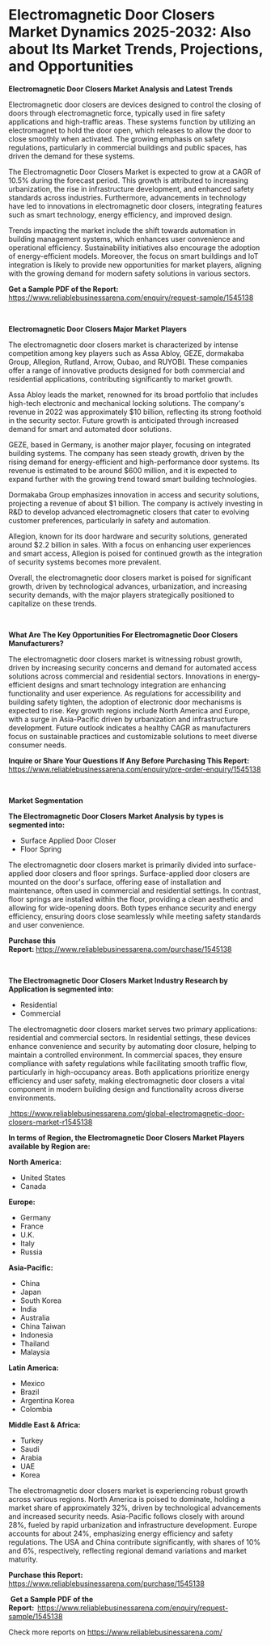 <p><h1>Electromagnetic Door Closers Market Dynamics 2025-2032: Also about Its Market Trends, Projections, and Opportunities</h1></p><p><strong>Electromagnetic Door Closers Market Analysis and Latest Trends</strong></p>
<p><p>Electromagnetic door closers are devices designed to control the closing of doors through electromagnetic force, typically used in fire safety applications and high-traffic areas. These systems function by utilizing an electromagnet to hold the door open, which releases to allow the door to close smoothly when activated. The growing emphasis on safety regulations, particularly in commercial buildings and public spaces, has driven the demand for these systems.</p><p>The Electromagnetic Door Closers Market is expected to grow at a CAGR of 10.5% during the forecast period. This growth is attributed to increasing urbanization, the rise in infrastructure development, and enhanced safety standards across industries. Furthermore, advancements in technology have led to innovations in electromagnetic door closers, integrating features such as smart technology, energy efficiency, and improved design. </p><p>Trends impacting the market include the shift towards automation in building management systems, which enhances user convenience and operational efficiency. Sustainability initiatives also encourage the adoption of energy-efficient models. Moreover, the focus on smart buildings and IoT integration is likely to provide new opportunities for market players, aligning with the growing demand for modern safety solutions in various sectors.</p></p>
<p><strong>Get a Sample PDF of the Report:&nbsp;</strong> <a href="https://www.reliablebusinessarena.com/enquiry/request-sample/1545138?utm_campaign=2793&utm_medium=2&utm_source=Github&utm_content=ia&utm_term=04042025&utm_id=electromagnetic-door-closers">https://www.reliablebusinessarena.com/enquiry/request-sample/1545138</a></p>
<p>&nbsp;</p>
<p><strong>Electromagnetic Door Closers Major Market Players</strong></p>
<p><p>The electromagnetic door closers market is characterized by intense competition among key players such as Assa Abloy, GEZE, dormakaba Group, Allegion, Rutland, Arrow, Oubao, and RUYOBI. These companies offer a range of innovative products designed for both commercial and residential applications, contributing significantly to market growth.</p><p>Assa Abloy leads the market, renowned for its broad portfolio that includes high-tech electronic and mechanical locking solutions. The company's revenue in 2022 was approximately $10 billion, reflecting its strong foothold in the security sector. Future growth is anticipated through increased demand for smart and automated door solutions.</p><p>GEZE, based in Germany, is another major player, focusing on integrated building systems. The company has seen steady growth, driven by the rising demand for energy-efficient and high-performance door systems. Its revenue is estimated to be around $600 million, and it is expected to expand further with the growing trend toward smart building technologies.</p><p>Dormakaba Group emphasizes innovation in access and security solutions, projecting a revenue of about $1 billion. The company is actively investing in R&D to develop advanced electromagnetic closers that cater to evolving customer preferences, particularly in safety and automation.</p><p>Allegion, known for its door hardware and security solutions, generated around $2.2 billion in sales. With a focus on enhancing user experiences and smart access, Allegion is poised for continued growth as the integration of security systems becomes more prevalent.</p><p>Overall, the electromagnetic door closers market is poised for significant growth, driven by technological advances, urbanization, and increasing security demands, with the major players strategically positioned to capitalize on these trends.</p></p>
<p>&nbsp;</p>
<p><strong>What Are The Key Opportunities For Electromagnetic Door Closers Manufacturers?</strong></p>
<p><p>The electromagnetic door closers market is witnessing robust growth, driven by increasing security concerns and demand for automated access solutions across commercial and residential sectors. Innovations in energy-efficient designs and smart technology integration are enhancing functionality and user experience. As regulations for accessibility and building safety tighten, the adoption of electronic door mechanisms is expected to rise. Key growth regions include North America and Europe, with a surge in Asia-Pacific driven by urbanization and infrastructure development. Future outlook indicates a healthy CAGR as manufacturers focus on sustainable practices and customizable solutions to meet diverse consumer needs.</p></p>
<p><strong>Inquire or Share Your Questions If Any Before Purchasing This Report:</strong> <a href="https://www.reliablebusinessarena.com/enquiry/pre-order-enquiry/1545138?utm_campaign=2793&utm_medium=2&utm_source=Github&utm_content=ia&utm_term=04042025&utm_id=electromagnetic-door-closers">https://www.reliablebusinessarena.com/enquiry/pre-order-enquiry/1545138</a></p>
<p>&nbsp;</p>
<p><strong>Market Segmentation</strong></p>
<p><strong>The Electromagnetic Door Closers Market Analysis by types is segmented into:</strong></p>
<p><ul><li>Surface Applied Door Closer</li><li>Floor Spring</li></ul></p>
<p><p>The electromagnetic door closers market is primarily divided into surface-applied door closers and floor springs. Surface-applied door closers are mounted on the door's surface, offering ease of installation and maintenance, often used in commercial and residential settings. In contrast, floor springs are installed within the floor, providing a clean aesthetic and allowing for wide-opening doors. Both types enhance security and energy efficiency, ensuring doors close seamlessly while meeting safety standards and user convenience.</p></p>
<p><strong>Purchase this Report:&nbsp;</strong><a href="https://www.reliablebusinessarena.com/purchase/1545138?utm_campaign=2793&utm_medium=2&utm_source=Github&utm_content=ia&utm_term=04042025&utm_id=electromagnetic-door-closers">https://www.reliablebusinessarena.com/purchase/1545138</a></p>
<p>&nbsp;</p>
<p><strong>The Electromagnetic Door Closers Market Industry Research by Application is segmented into:</strong></p>
<p><ul><li>Residential</li><li>Commercial</li></ul></p>
<p><p>The electromagnetic door closers market serves two primary applications: residential and commercial sectors. In residential settings, these devices enhance convenience and security by automating door closure, helping to maintain a controlled environment. In commercial spaces, they ensure compliance with safety regulations while facilitating smooth traffic flow, particularly in high-occupancy areas. Both applications prioritize energy efficiency and user safety, making electromagnetic door closers a vital component in modern building design and functionality across diverse environments.</p></p>
<p><a href="https://www.reliablebusinessarena.com/global-electromagnetic-door-closers-market-r1545138?utm_campaign=2793&utm_medium=2&utm_source=Github&utm_content=ia&utm_term=04042025&utm_id=electromagnetic-door-closers">&nbsp;https://www.reliablebusinessarena.com/global-electromagnetic-door-closers-market-r1545138</a></p>
<p><strong>In terms of Region, the Electromagnetic Door Closers Market Players available by Region are:</strong></p>
<p>
    <p> <strong> North America: </strong>
        <ul>
            <li>United States</li>
            <li>Canada</li>
        </ul>
        </p> 
    <p> <strong> Europe: </strong>
        <ul>
            <li>Germany</li>
            <li>France</li>
            <li>U.K.</li>
            <li>Italy</li>
            <li>Russia</li>
        </ul>
        </p> 
    <p> <strong> Asia-Pacific: </strong>
        <ul>
            <li>China</li>
            <li>Japan</li>
            <li>South Korea</li>
            <li>India</li>
            <li>Australia</li>
            <li>China Taiwan</li>
            <li>Indonesia</li>
            <li>Thailand</li>
            <li>Malaysia</li>
        </ul>
        </p> 
    <p> <strong> Latin America: </strong>
        <ul>
            <li>Mexico</li>
            <li>Brazil</li>
            <li>Argentina Korea</li>
            <li>Colombia</li>
        </ul>
        </p> 
    <p> <strong> Middle East & Africa: </strong>
        <ul>
            <li>Turkey</li>
            <li>Saudi</li>
            <li>Arabia</li>
            <li>UAE</li>
            <li>Korea</li>
        </ul>
    </p>
    </p>
<p><p>The electromagnetic door closers market is experiencing robust growth across various regions. North America is poised to dominate, holding a market share of approximately 32%, driven by technological advancements and increased security needs. Asia-Pacific follows closely with around 28%, fueled by rapid urbanization and infrastructure development. Europe accounts for about 24%, emphasizing energy efficiency and safety regulations. The USA and China contribute significantly, with shares of 10% and 6%, respectively, reflecting regional demand variations and market maturity.</p></p>
<p><strong>Purchase this Report: </strong><a href="https://www.reliablebusinessarena.com/purchase/1545138?utm_campaign=2793&utm_medium=2&utm_source=Github&utm_content=ia&utm_term=04042025&utm_id=electromagnetic-door-closers">https://www.reliablebusinessarena.com/purchase/1545138</a></p>
<p>&nbsp;<strong>Get a Sample PDF of the Report:&nbsp;&nbsp;</strong><a href="https://www.reliablebusinessarena.com/enquiry/request-sample/1545138?utm_campaign=2793&utm_medium=2&utm_source=Github&utm_content=ia&utm_term=04042025&utm_id=electromagnetic-door-closers">https://www.reliablebusinessarena.com/enquiry/request-sample/1545138</a></p>
<p><strong></strong></p>
<p>Check more reports on <a href="https://www.reliablebusinessarena.com/?utm_campaign=2793&utm_medium=2&utm_source=Github&utm_content=ia&utm_term=04042025&utm_id=electromagnetic-door-closers">https://www.reliablebusinessarena.com/</a></p>